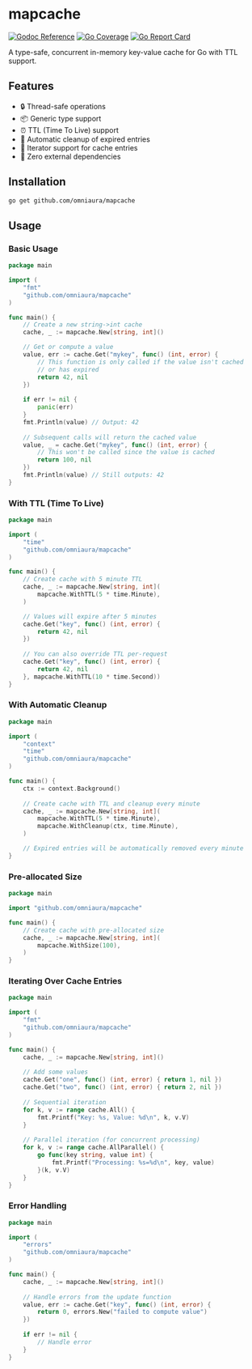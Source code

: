# mapcache

[![Godoc Reference](https://godoc.org/github.com/omniaura/mapcache?status.svg)](http://godoc.org/github.com/omniaura/mapcache)
[![Go Coverage](https://github.com/omniaura/mapcache/wiki/coverage.svg)](https://raw.githack.com/wiki/omniaura/mapcache/coverage.html)
[![Go Report Card](https://goreportcard.com/badge/github.com/omniaura/mapcache)](https://goreportcard.com/report/github.com/omniaura/mapcache)

A type-safe, concurrent in-memory key-value cache for Go with TTL support.

## Features

- 🔒 Thread-safe operations
- 📦 Generic type support
- ⏰ TTL (Time To Live) support
- 🧹 Automatic cleanup of expired entries
- 🔄 Iterator support for cache entries
- 💪 Zero external dependencies

## Installation

```bash
go get github.com/omniaura/mapcache
```

## Usage

### Basic Usage

```go
package main

import (
    "fmt"
    "github.com/omniaura/mapcache"
)

func main() {
    // Create a new string->int cache
    cache, _ := mapcache.New[string, int]()

    // Get or compute a value
    value, err := cache.Get("mykey", func() (int, error) {
        // This function is only called if the value isn't cached
        // or has expired
        return 42, nil
    })
    
    if err != nil {
        panic(err)
    }
    fmt.Println(value) // Output: 42
    
    // Subsequent calls will return the cached value
    value, _ = cache.Get("mykey", func() (int, error) {
        // This won't be called since the value is cached
        return 100, nil
    })
    fmt.Println(value) // Still outputs: 42
}
```

### With TTL (Time To Live)

```go
package main

import (
    "time"
    "github.com/omniaura/mapcache"
)

func main() {
    // Create cache with 5 minute TTL
    cache, _ := mapcache.New[string, int](
        mapcache.WithTTL(5 * time.Minute),
    )

    // Values will expire after 5 minutes
    cache.Get("key", func() (int, error) {
        return 42, nil
    })
    
    // You can also override TTL per-request
    cache.Get("key", func() (int, error) {
        return 42, nil
    }, mapcache.WithTTL(10 * time.Second))
}
```

### With Automatic Cleanup

```go
package main

import (
    "context"
    "time"
    "github.com/omniaura/mapcache"
)

func main() {
    ctx := context.Background()
    
    // Create cache with TTL and cleanup every minute
    cache, _ := mapcache.New[string, int](
        mapcache.WithTTL(5 * time.Minute),
        mapcache.WithCleanup(ctx, time.Minute),
    )

    // Expired entries will be automatically removed every minute
}
```

### Pre-allocated Size

```go
package main

import "github.com/omniaura/mapcache"

func main() {
    // Create cache with pre-allocated size
    cache, _ := mapcache.New[string, int](
        mapcache.WithSize(100),
    )
}
```

### Iterating Over Cache Entries

```go
package main

import (
    "fmt"
    "github.com/omniaura/mapcache"
)

func main() {
    cache, _ := mapcache.New[string, int]()
    
    // Add some values
    cache.Get("one", func() (int, error) { return 1, nil })
    cache.Get("two", func() (int, error) { return 2, nil })
    
    // Sequential iteration
    for k, v := range cache.All() {
        fmt.Printf("Key: %s, Value: %d\n", k, v.V)
    }
    
    // Parallel iteration (for concurrent processing)
    for k, v := range cache.AllParallel() {
        go func(key string, value int) {
            fmt.Printf("Processing: %s=%d\n", key, value)
        }(k, v.V)
    }
}
```

### Error Handling

```go
package main

import (
    "errors"
    "github.com/omniaura/mapcache"
)

func main() {
    cache, _ := mapcache.New[string, int]()
    
    // Handle errors from the update function
    value, err := cache.Get("key", func() (int, error) {
        return 0, errors.New("failed to compute value")
    })
    
    if err != nil {
        // Handle error
    }
}
```
